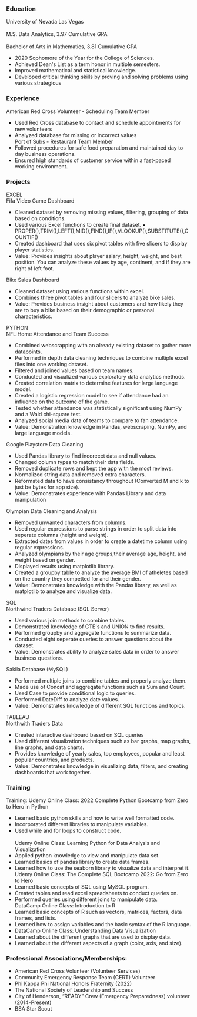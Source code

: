 ### Education
University of Nevada Las Vegas<br/> 
<br/> M.S. Data Analytics, 3.97 Cumulative GPA<br/> 
<br/> Bachelor of Arts in Mathematics, 3.81 Cumulative GPA<br/> 
- 2020 Sophomore of the Year for the College of Sciences.
- Achieved Dean's List as a term honor in multiple semesters.
- Improved mathematical and statistical knowledge.
- Developed critical thinking skills by proving and solving problems using various strategious

### Experience
American Red Cross Volunteer - Scheduling Team Member
- Used Red Cross database to contact and schedule appointments for new volunteers
- Analyzed database for missing or incorrect values<br/> 
Port of Subs - Restaurant Team Member
- Followed procedures for safe food preparation and maintained day to day business operations.
- Ensured high standards of customer service within a fast-paced working environment.

### Projects
EXCEL<br/> 
Fifa Video Game Dashboard
- Cleaned dataset by removing missing values, filtering, grouping of data based on conditions.
- Used various Excel functions to create final dataset.
  •	PROPER(),TRIM(),LEFT(),MID(),FIND(),IF(),VLOOKUP(),SUBSTITUTE(),COUNTIF()
- Created dashboard that uses six pivot tables with five slicers to display player statistics.
- Value: Provides insights about player salary, height, weight, and best position. You can analyze these values by age, continent, and if they are right of left foot.

Bike Sales Dashboard
- Cleaned dataset using various functions within excel.
- Combines three pivot tables and four slicers to analyze bike sales.
- Value: Provides business insight about customers and how likely they are to buy a bike based on their demographic or personal characteristics.

PYTHON<br/> 
NFL Home Attendance and Team Success
- Combined webscrapping with an already existing dataset to gather more datapoints.
- Performed in depth data cleaning techniques to combine multiple excel files into one working dataset.
- Filtered and joined values based on team names.
- Conducted and visualized various exploratory data analytics methods.
- Created correlation matrix to determine features for large language model.
- Created a logistic regression model to see if attendance had an influence on the outcome of the game.
- Tested whether attendance was statistically significant using NumPy and a Wald chi-square test.
- Analyzed social media data of teams to compare to fan attendance.
- Value: Demonstration knowledge in Pandas, webscraping, NumPy, and large language models.

Google Playstore Data Cleaning<br/> 
- Used Pandas library to find incorecct data and null values.
- Changed column types to match their data fields.
- Removed duplicate rows and kept the app with the most reviews.
- Normalized string data and removed extra characters.
- Reformated data to have consistancy throughout (Converted M and k to just be bytes for app size).
- Value: Demonstrates experience with Pandas Library and data manipulation<br/> 

Olympian Data Cleaning and Analysis
- Removed unwanted characters from columns.
- Used regular expressions to parse strings in order to split data into seperate columns (height and weight).
- Extracted dates from values in order to create a datetime column using regular expressions.
- Analyzed olympians by their age groups,their average age, height, and weight based on gender.
- Displayed results using matplotlib library.
- Created a groupby table to analyze the average BMI of atheletes based on the country they competted for and their gender. 
- Value: Demonstrates knowledge with the Pandas library, as well as matplotlib to analyze and visualize data.

SQL<br/> 
Northwind Traders Database (SQL Server)
- Used various join methods to combine tables.
- Demonstrated knowledge of CTE's and UNION to find results.
- Performed groupby and aggregate functions to summarize data.
- Conducted eight seperate queries to answer questions about the dataset. 
- Value: Demonstrates ability to analyze sales data in order to answer business questions.

Sakila Database (MySQL)
- Performed multiple joins to combine tables and properly analyze them.
- Made use of Concat and aggregate functions such as Sum and Count.
- Used Case to provide conditional logic to queries.
- Performed DateDiff to analyze date values.
- Value: Demonstrates knowledge of different SQL functions and topics.

TABLEAU<br/> 
Northwith Traders Data
- Created interactive dashboard based on SQL queries
- Used different visualization techniques such as bar graphs, map graphs, line graphs, and data charts.
- Provides knowledge of yearly sales, top employees, popular and least popular countries, and products.
- Value: Demonstrates knowledge in visualizing data, filters, and creating dashboards that work together.

### Training
Training:
Udemy Online Class: 2022 Complete Python Bootcamp from Zero to Hero in Python
- Learned basic python skills and how to write well formatted code.
- Incorporated different libraries to manipulate variables.
- Used while and for loops to construct code.<br/>  
Udemy Online Class: Learning Python for Data Analysis and Visualization
- Applied python knowledge to view and manipulate data set.
- Learned basics of pandas library to create data frames. 
- Learned how to use the seaborn library to visualize data and interpret it.<br/> 
Udemy Online Class: The Complete SQL Bootcamp 2022: Go from Zero to Hero
- Learned basic concepts of SQL using MySQL program.
- Created tables and read excel spreadsheets to conduct queries on.
- Performed queries using different joins to manipulate data.<br/> 
DataCamp Online Class: Introduction to R
- Learned basic concepts of R such as vectors, matrices, factors, data frames, and lists.
- Learned how to assign variables and the basic syntax of the R language.
- DataCamp Online Class: Understanding Data Visualization
- Learned about the different graphs that are used to display data.
- Learned about the different aspects of a graph (color, axis, and size).

### Professional Associations/Memberships:
- American Red Cross Volunteer (Volunteer Services)
- Community Emergency Response Team (CERT) Volunteer 
- Phi Kappa Phi National Honors Fraternity (2022)
- The National Society of Leadership and Success 
- City of Henderson, “READY” Crew (Emergency Preparedness) volunteer (2014-Present)
- BSA Star Scout

